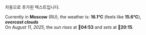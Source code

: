 
자동으로 추가된 텍스트입니다.

<!--START_SECTION:weather:moscow-->
Currently in **Moscow** (RU), the weather is: **16.1°C** (feels like **15.6°C**), ***overcast clouds***<br/>
On *August 11, 2025*, the *sun rises* at 🌅**04:53** and *sets* at 🌇**20:15**.
<!--END_SECTION:weather-->
